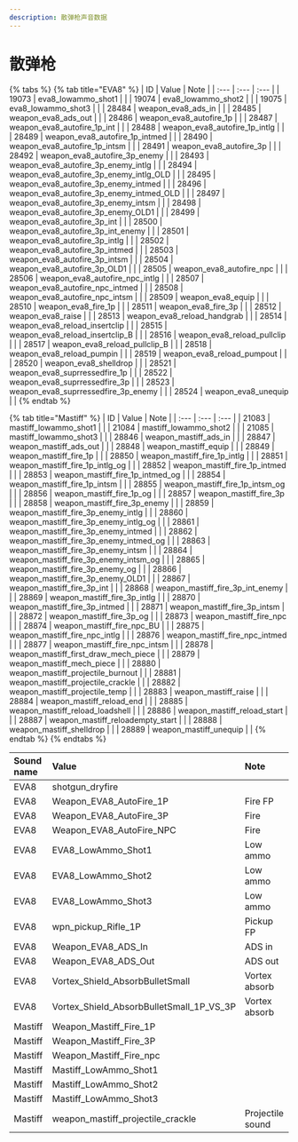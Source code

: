 ```yaml
---
description: 散弹枪声音数据
---
```


# 散弹枪

{% tabs %}
{% tab title="EVA8" %}
| ID | Value | Note |
| :--- | :--- | :--- |
| 19073 | eva8\_lowammo\_shot1 |  |
| 19074 | eva8\_lowammo\_shot2 |  |
| 19075 | eva8\_lowammo\_shot3 |  |
| 28484 | weapon\_eva8\_ads\_in |  |
| 28485 | weapon\_eva8\_ads\_out |  |
| 28486 | weapon\_eva8\_autofire\_1p |  |
| 28487 | weapon\_eva8\_autofire\_1p\_int |  |
| 28488 | weapon\_eva8\_autofire\_1p\_intlg |  |
| 28489 | weapon\_eva8\_autofire\_1p\_intmed |  |
| 28490 | weapon\_eva8\_autofire\_1p\_intsm |  |
| 28491 | weapon\_eva8\_autofire\_3p |  |
| 28492 | weapon\_eva8\_autofire\_3p\_enemy |  |
| 28493 | weapon\_eva8\_autofire\_3p\_enemy\_intlg |  |
| 28494 | weapon\_eva8\_autofire\_3p\_enemy\_intlg\_OLD |  |
| 28495 | weapon\_eva8\_autofire\_3p\_enemy\_intmed |  |
| 28496 | weapon\_eva8\_autofire\_3p\_enemy\_intmed\_OLD |  |
| 28497 | weapon\_eva8\_autofire\_3p\_enemy\_intsm |  |
| 28498 | weapon\_eva8\_autofire\_3p\_enemy\_OLD1 |  |
| 28499 | weapon\_eva8\_autofire\_3p\_int |  |
| 28500 | weapon\_eva8\_autofire\_3p\_int\_enemy |  |
| 28501 | weapon\_eva8\_autofire\_3p\_intlg |  |
| 28502 | weapon\_eva8\_autofire\_3p\_intmed |  |
| 28503 | weapon\_eva8\_autofire\_3p\_intsm |  |
| 28504 | weapon\_eva8\_autofire\_3p\_OLD1 |  |
| 28505 | weapon\_eva8\_autofire\_npc |  |
| 28506 | weapon\_eva8\_autofire\_npc\_intlg |  |
| 28507 | weapon\_eva8\_autofire\_npc\_intmed |  |
| 28508 | weapon\_eva8\_autofire\_npc\_intsm |  |
| 28509 | weapon\_eva8\_equip |  |
| 28510 | weapon\_eva8\_fire\_1p |  |
| 28511 | weapon\_eva8\_fire\_3p |  |
| 28512 | weapon\_eva8\_raise |  |
| 28513 | weapon\_eva8\_reload\_handgrab |  |
| 28514 | weapon\_eva8\_reload\_insertclip |  |
| 28515 | weapon\_eva8\_reload\_insertclip\_B |  |
| 28516 | weapon\_eva8\_reload\_pullclip |  |
| 28517 | weapon\_eva8\_reload\_pullclip\_B |  |
| 28518 | weapon\_eva8\_reload\_pumpin |  |
| 28519 | weapon\_eva8\_reload\_pumpout |  |
| 28520 | weapon\_eva8\_shelldrop |  |
| 28521 | weapon\_eva8\_suprressedfire\_1p |  |
| 28522 | weapon\_eva8\_suprressedfire\_3p |  |
| 28523 | weapon\_eva8\_suprressedfire\_3p\_enemy |  |
| 28524 | weapon\_eva8\_unequip |  |
{% endtab %}

{% tab title="Mastiff" %}
| ID | Value | Note |
| :--- | :--- | :--- |
| 21083 | mastiff\_lowammo\_shot1 |  |
| 21084 | mastiff\_lowammo\_shot2 |  |
| 21085 | mastiff\_lowammo\_shot3 |  |
| 28846 | weapon\_mastiff\_ads\_in |  |
| 28847 | weapon\_mastiff\_ads\_out |  |
| 28848 | weapon\_mastiff\_equip |  |
| 28849 | weapon\_mastiff\_fire\_1p |  |
| 28850 | weapon\_mastiff\_fire\_1p\_intlg |  |
| 28851 | weapon\_mastiff\_fire\_1p\_intlg\_og |  |
| 28852 | weapon\_mastiff\_fire\_1p\_intmed |  |
| 28853 | weapon\_mastiff\_fire\_1p\_intmed\_og |  |
| 28854 | weapon\_mastiff\_fire\_1p\_intsm |  |
| 28855 | weapon\_mastiff\_fire\_1p\_intsm\_og |  |
| 28856 | weapon\_mastiff\_fire\_1p\_og |  |
| 28857 | weapon\_mastiff\_fire\_3p |  |
| 28858 | weapon\_mastiff\_fire\_3p\_enemy |  |
| 28859 | weapon\_mastiff\_fire\_3p\_enemy\_intlg |  |
| 28860 | weapon\_mastiff\_fire\_3p\_enemy\_intlg\_og |  |
| 28861 | weapon\_mastiff\_fire\_3p\_enemy\_intmed |  |
| 28862 | weapon\_mastiff\_fire\_3p\_enemy\_intmed\_og |  |
| 28863 | weapon\_mastiff\_fire\_3p\_enemy\_intsm |  |
| 28864 | weapon\_mastiff\_fire\_3p\_enemy\_intsm\_og |  |
| 28865 | weapon\_mastiff\_fire\_3p\_enemy\_og |  |
| 28866 | weapon\_mastiff\_fire\_3p\_enemy\_OLD1 |  |
| 28867 | weapon\_mastiff\_fire\_3p\_int |  |
| 28868 | weapon\_mastiff\_fire\_3p\_int\_enemy |  |
| 28869 | weapon\_mastiff\_fire\_3p\_intlg |  |
| 28870 | weapon\_mastiff\_fire\_3p\_intmed |  |
| 28871 | weapon\_mastiff\_fire\_3p\_intsm |  |
| 28872 | weapon\_mastiff\_fire\_3p\_og |  |
| 28873 | weapon\_mastiff\_fire\_npc |  |
| 28874 | weapon\_mastiff\_fire\_npc\_BU |  |
| 28875 | weapon\_mastiff\_fire\_npc\_intlg |  |
| 28876 | weapon\_mastiff\_fire\_npc\_intmed |  |
| 28877 | weapon\_mastiff\_fire\_npc\_intsm |  |
| 28878 | weapon\_mastiff\_first\_draw\_mech\_piece |  |
| 28879 | weapon\_mastiff\_mech\_piece |  |
| 28880 | weapon\_mastiff\_projectile\_burnout |  |
| 28881 | weapon\_mastiff\_projectile\_crackle |  |
| 28882 | weapon\_mastiff\_projectile\_temp |  |
| 28883 | weapon\_mastiff\_raise |  |
| 28884 | weapon\_mastiff\_reload\_end |  |
| 28885 | weapon\_mastiff\_reload\_loadshell |  |
| 28886 | weapon\_mastiff\_reload\_start |  |
| 28887 | weapon\_mastiff\_reloadempty\_start |  |
| 28888 | weapon\_mastiff\_shelldrop |  |
| 28889 | weapon\_mastiff\_unequip |  |
{% endtab %}
{% endtabs %}

| Sound name | Value | Note |
| :--- | :--- | :--- |
| EVA8 | shotgun\_dryfire |  |
| EVA8 | Weapon\_EVA8\_AutoFire\_1P | Fire FP |
| EVA8 | Weapon\_EVA8\_AutoFire\_3P | Fire |
| EVA8 | Weapon\_EVA8\_AutoFire\_NPC | Fire |
| EVA8 | EVA8\_LowAmmo\_Shot1 | Low ammo |
| EVA8 | EVA8\_LowAmmo\_Shot2 | Low ammo |
| EVA8 | EVA8\_LowAmmo\_Shot3 | Low ammo |
| EVA8 | wpn\_pickup\_Rifle\_1P | Pickup FP |
| EVA8 | Weapon\_EVA8\_ADS\_In | ADS in |
| EVA8 | Weapon\_EVA8\_ADS\_Out | ADS out |
| EVA8 | Vortex\_Shield\_AbsorbBulletSmall | Vortex absorb |
| EVA8 | Vortex\_Shield\_AbsorbBulletSmall\_1P\_VS\_3P | Vortex absorb |
| Mastiff | Weapon\_Mastiff\_Fire\_1P |  |
| Mastiff | Weapon\_Mastiff\_Fire\_3P |  |
| Mastiff | Weapon\_Mastiff\_Fire\_npc |  |
| Mastiff | Mastiff\_LowAmmo\_Shot1 |  |
| Mastiff | Mastiff\_LowAmmo\_Shot2 |  |
| Mastiff | Mastiff\_LowAmmo\_Shot3 |  |
| Mastiff | weapon\_mastiff\_projectile\_crackle | Projectile sound |

